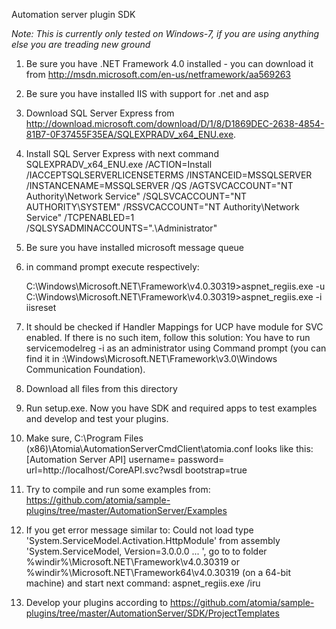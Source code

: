 ﻿Automation server plugin SDK

*Note: This is currently only tested on Windows-7, if you are using anything else you are treading new ground*

1. Be sure you have .NET Framework 4.0 installed - you can download it from http://msdn.microsoft.com/en-us/netframework/aa569263

2. Be sure you have installed IIS with support for .net and asp

3. Download SQL Server Express from http://download.microsoft.com/download/D/1/8/D1869DEC-2638-4854-81B7-0F37455F35EA/SQLEXPRADV_x64_ENU.exe.

4. Install SQL Server Express with next command
	SQLEXPRADV_x64_ENU.exe /ACTION=Install /IACCEPTSQLSERVERLICENSETERMS /INSTANCEID=MSSQLSERVER /INSTANCENAME=MSSQLSERVER /QS /AGTSVCACCOUNT="NT Authority\Network Service" /SQLSVCACCOUNT="NT AUTHORITY\SYSTEM" /RSSVCACCOUNT="NT Authority\Network Service" /TCPENABLED=1 /SQLSYSADMINACCOUNTS=".\Administrator"

5. Be sure you have installed microsoft message queue
	
6. in command prompt execute respectively:

	C:\Windows\Microsoft.NET\Framework\v4.0.30319>aspnet_regiis.exe -u
	C:\Windows\Microsoft.NET\Framework\v4.0.30319>aspnet_regiis.exe -i	
	iisreset

7. It should be checked if Handler Mappings for UCP have module for SVC enabled.
	If there is no such item, follow this solution:
	You have to run servicemodelreg -i as an administrator using Command prompt (you can find it in <WINDOWSDRIVE>:\Windows\Microsoft.NET\Framework\v3.0\Windows Communication Foundation).
	
8. Download all files from this directory

9. Run setup.exe. Now you have SDK and required apps to test examples and develop and test your plugins.

10. Make sure, C:\Program Files (x86)\Atomia\AutomationServerCmdClient\atomia.conf looks like this:
		[Automation Server API]
		username=
		password=
		url=http://localhost/CoreAPI.svc?wsdl
		bootstrap=true

11. Try to compile and run some examples from: https://github.com/atomia/sample-plugins/tree/master/AutomationServer/Examples

12. If you get error message similar to: Could not load type 'System.ServiceModel.Activation.HttpModule' from assembly 'System.ServiceModel, Version=3.0.0.0 ... ',
	go to to folder %windir%\Microsoft.NET\Framework\v4.0.30319 or %windir%\Microsoft.NET\Framework64\v4.0.30319 (on a 64-bit machine) and start next command:
	aspnet_regiis.exe /iru	

13. Develop your plugins according to https://github.com/atomia/sample-plugins/tree/master/AutomationServer/SDK/ProjectTemplates
